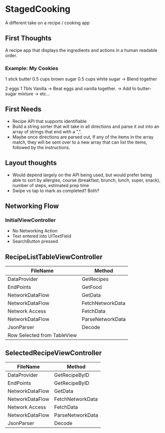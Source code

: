 # StagedCooking
A different take on a recipe / cooking app

## First Thoughts
A recipe app that displays the ingredients and actions in a human readable order.

### Example: My Cookies
1 stick butter
0.5 cups brown sugar
0.5 cups white sugar
-> Blend together

2 eggs
1 Tbls Vanilla
-> Beat eggs and vanilla together.
-> Add to butter-sugar mixture
-> etc...

## First Needs
- Recipe API that supports identifiable 
- Build a string sorter that will take in all directions and parse it out into an array of strings that end with a ",".
- Maybe once directions are parsed out, If any of the items in the array match, they will be sent over to a new array that can list the items, followed by the instructions.

## Layout thoughts
- Would depend largely on the API being used, but would prefer being able to sort by allergies, course (breakfast, brunch, lunch, super, snack), number of steps, estimated prep time
- Swipe vs tap to mark as completed? Both?


## Networking Flow

### InitialViewController
- No Networking Action
- Text entered into UITextField
- SearchButton pressed

## RecipeListTableViewController
| FileName | Method |
| ----------- | ----------- |
| DataProvider | GetRecipes |
| EndPoints | GetFood |
| NetworkDataFlow | GetData |
| NetworkDataFlow | FetchNetworkData |
| Network Access | FetchData |
| NetworkDataFlow | ParseNetworkData |
| JsonParser | Decode |
| Row Selected from TableView |

## SelectedRecipeViewController
| FileName | Method |
| ----------- | ----------- |
| DataProvider | GetRecipeByID |
| EndPoints | GetRecipeByID |
| NetworkDataFlow | GetData |
| NetworkDataFlow | FetchNetworkData |
| Network Access | FetchData |
| NetworkDataFlow | ParseNetworkData |
| JsonParser | Decode |


